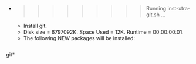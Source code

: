 * >>>>>>>>> Running inst-xtra-git.sh ...
  * Install git.
  * Disk size = 6797092K. Space Used = 12K. Runtime = 00:00:00:01.
  * The following NEW packages will be installed:
  ```bash
git*
  ```
